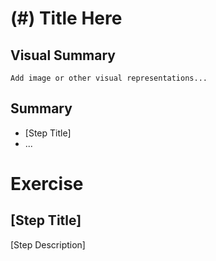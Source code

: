 # (#) Title Here
## Visual Summary
```
Add image or other visual representations...
```
## Summary
* [Step Title]
* ...
# Exercise
## [Step Title]
[Step Description]